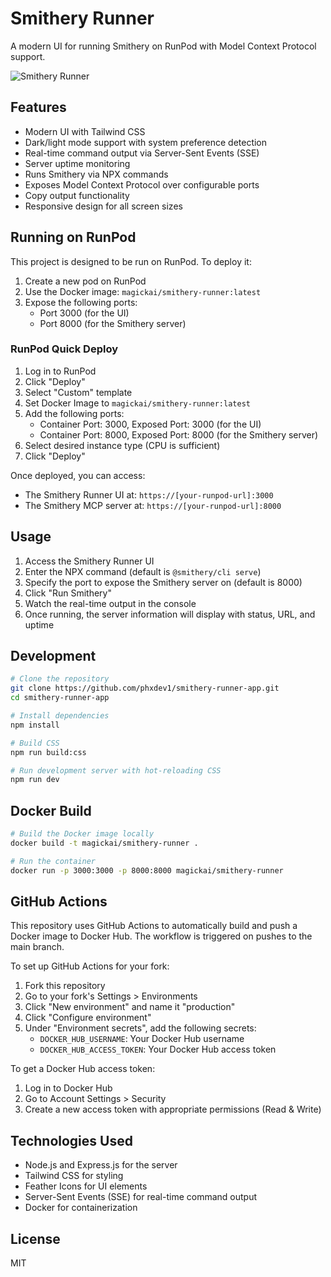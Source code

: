 # Smithery Runner

A modern UI for running Smithery on RunPod with Model Context Protocol support.

![Smithery Runner](https://raw.githubusercontent.com/phxdev1/smithery-runner-app/main/screenshot.png)

## Features

- Modern UI with Tailwind CSS
- Dark/light mode support with system preference detection
- Real-time command output via Server-Sent Events (SSE)
- Server uptime monitoring
- Runs Smithery via NPX commands
- Exposes Model Context Protocol over configurable ports
- Copy output functionality
- Responsive design for all screen sizes

## Running on RunPod

This project is designed to be run on RunPod. To deploy it:

1. Create a new pod on RunPod
2. Use the Docker image: `magickai/smithery-runner:latest`
3. Expose the following ports:
   - Port 3000 (for the UI)
   - Port 8000 (for the Smithery server)

### RunPod Quick Deploy

1. Log in to RunPod
2. Click "Deploy"
3. Select "Custom" template
4. Set Docker Image to `magickai/smithery-runner:latest`
5. Add the following ports:
   - Container Port: 3000, Exposed Port: 3000 (for the UI)
   - Container Port: 8000, Exposed Port: 8000 (for the Smithery server)
6. Select desired instance type (CPU is sufficient)
7. Click "Deploy"

Once deployed, you can access:
- The Smithery Runner UI at: `https://[your-runpod-url]:3000`
- The Smithery MCP server at: `https://[your-runpod-url]:8000`

## Usage

1. Access the Smithery Runner UI
2. Enter the NPX command (default is `@smithery/cli serve`)
3. Specify the port to expose the Smithery server on (default is 8000)
4. Click "Run Smithery"
5. Watch the real-time output in the console
6. Once running, the server information will display with status, URL, and uptime

## Development

```bash
# Clone the repository
git clone https://github.com/phxdev1/smithery-runner-app.git
cd smithery-runner-app

# Install dependencies
npm install

# Build CSS
npm run build:css

# Run development server with hot-reloading CSS
npm run dev
```

## Docker Build

```bash
# Build the Docker image locally
docker build -t magickai/smithery-runner .

# Run the container
docker run -p 3000:3000 -p 8000:8000 magickai/smithery-runner
```

## GitHub Actions

This repository uses GitHub Actions to automatically build and push a Docker image to Docker Hub. The workflow is triggered on pushes to the main branch.

To set up GitHub Actions for your fork:

1. Fork this repository
2. Go to your fork's Settings > Environments
3. Click "New environment" and name it "production"
4. Click "Configure environment"
5. Under "Environment secrets", add the following secrets:
   - `DOCKER_HUB_USERNAME`: Your Docker Hub username
   - `DOCKER_HUB_ACCESS_TOKEN`: Your Docker Hub access token

To get a Docker Hub access token:
1. Log in to Docker Hub
2. Go to Account Settings > Security
3. Create a new access token with appropriate permissions (Read & Write)

## Technologies Used

- Node.js and Express.js for the server
- Tailwind CSS for styling
- Feather Icons for UI elements
- Server-Sent Events (SSE) for real-time command output
- Docker for containerization

## License

MIT
